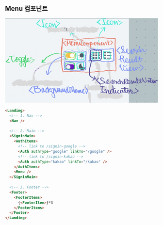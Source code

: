 ## Menu 컴포넌트

<img src="../resources/component/menu-component.jpg" alt="menu-component" width="600" />

```HTML
<Landing>
  <!-- 1. Nav -->
  <Nav />

  <!-- 2. Main -->
  <SigninMain>
    <AuthItems>
      <!-- link to /signin-google -->
      <Auth authType="google" linkTo="/google" />
      <!-- link to /signin-kakao -->
      <Auth authType="kakao" linkTo="/kakao" />
    </AuthItems>
    <Menu />
  </SigninMain>

  <!-- 3. Footer -->
  <Footer>
    <FooterItems>
      {<FooterItem>}*3
    </FooterItems>
  </Footer>
</Landing>
```
